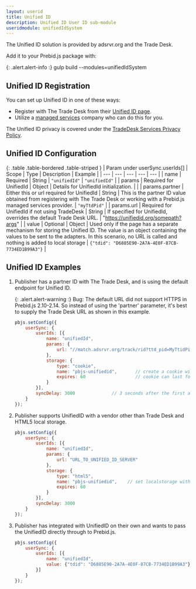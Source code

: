 ```yaml
---
layout: userid
title: Unified ID
description: Unified ID User ID sub-module
useridmodule: unifiedIdSystem
---
```



The Unified ID solution is provided by adsrvr.org and the Trade Desk.

Add it to your Prebid.js package with:

{: .alert.alert-info :}
gulp build --modules=unifiedIdSystem

## Unified ID Registration

You can set up Unified ID in one of these ways:

- Register with The Trade Desk from their [Unified ID page](https://www.thetradedesk.com/industry-initiatives/unified-id-solution).
- Utilize a [managed services](https://prebid.org/product-suite/managed-services/) company who can do this for you.

The Unified ID privacy is covered under the [TradeDesk Services Privacy Policy](https://www.thetradedesk.com/general/privacy).

## Unified ID Configuration

{: .table .table-bordered .table-striped }
| Param under userSync.userIds[] | Scope | Type | Description | Example |
| --- | --- | --- | --- | --- |
| name | Required | String | `"unifiedId"` | `"unifiedId"` |
| params | Required for UnifiedId | Object | Details for UnifiedId initialization. | |
| params.partner | Either this or url required for UnifiedId | String | This is the partner ID value obtained from registering with The Trade Desk or working with a Prebid.js managed services provider. | `"myTtdPid"` |
| params.url | Required for UnifiedId if not using TradeDesk | String | If specified for UnifiedId, overrides the default Trade Desk URL. | "<https://unifiedid.org/somepath?args>" |
| value | Optional | Object | Used only if the page has a separate mechanism for storing the Unified ID. The value is an object containing the values to be sent to the adapters. In this scenario, no URL is called and nothing is added to local storage | `{"tdid": "D6885E90-2A7A-4E0F-87CB-7734ED1B99A3"}` |

## Unified ID Examples

1. Publisher has a partner ID with The Trade Desk, and is using the default endpoint for Unified ID.

    {: .alert.alert-warning :}
    Bug: The default URL did not support HTTPS in Prebid.js 2.10-2.14. So instead of using
    the 'partner' parameter, it's best to supply the Trade Desk URL as shown in this example.

    ```javascript
    pbjs.setConfig({
        userSync: {
            userIds: [{
                name: "unifiedId",
                params: {
                    url: "//match.adsrvr.org/track/rid?ttd_pid=MyTtidPid&fmt=json"
                },
                storage: {
                    type: "cookie",
                    name: "pbjs-unifiedid",       // create a cookie with this name
                    expires: 60                   // cookie can last for 60 days
                }
            }],
            syncDelay: 3000              // 3 seconds after the first auction
        }
    });
    ```

2. Publisher supports UnifiedID with a vendor other than Trade Desk and HTML5 local storage.

    ```javascript
    pbjs.setConfig({
        userSync: {
            userIds: [{
                name: "unifiedId",
                params: {
                    url: "URL_TO_UNIFIED_ID_SERVER"
                },
                storage: {
                    type: "html5",
                    name: "pbjs-unifiedid",    // set localstorage with this name
                    expires: 60
                }
            }],
            syncDelay: 3000
        }
    });
    ```

3. Publisher has integrated with UnifiedID on their own and wants to pass the UnifiedID directly through to Prebid.js.

    ```javascript
    pbjs.setConfig({
        userSync: {
            userIds: [{
                name: "unifiedId",
                value: {"tdid": "D6885E90-2A7A-4E0F-87CB-7734ED1B99A3"}
            }]
        }
    });
    ```
